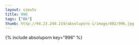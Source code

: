 ```yaml
--- 
layout: sieutv
title: 996
tags: ["0k"]
thumb: http://94.23.248.219/absoluporn-1/image/002/996.jpg
---
```

{% include absoluporn key="996" %} 
